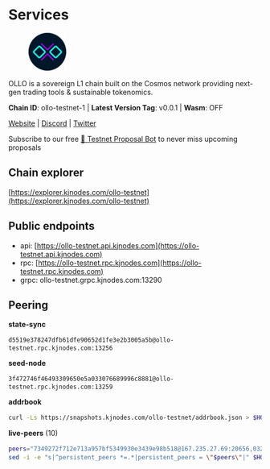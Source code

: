 # Services

<figure><img src="https://raw.githubusercontent.com/kj89/cosmos-images/main/logos/ollo.png" alt=""><figcaption></figcaption></figure>

OLLO is a sovereign L1 chain built on the Cosmos network providing  next-gen trading tools & sustainable tokenomics.

**Chain ID**: ollo-testnet-1 | **Latest Version Tag**: v0.0.1 | **Wasm**: OFF

[Website](https://www.ollostation.zone) | [Discord](https://discord.com/invite/GxBqZ9mSSm) | [Twitter](https://twitter.com/OLLOStation)



Subscribe to our free [🤖 Testnet Proposal Bot](https://t.me/kjnodes_testnet_proposal_bot) to never miss upcoming proposals


## Chain explorer
[https://explorer.kjnodes.com/ollo-testnet](https://explorer.kjnodes.com/ollo-testnet)

## Public endpoints

* api: [https://ollo-testnet.api.kjnodes.com](https://ollo-testnet.api.kjnodes.com)
* rpc: [https://ollo-testnet.rpc.kjnodes.com](https://ollo-testnet.rpc.kjnodes.com)
* grpc: ollo-testnet.grpc.kjnodes.com:13290

## Peering

**state-sync**

```text
d5519e378247dfb61dfe90652d1fe3e2b3005a5b@ollo-testnet.rpc.kjnodes.com:13256
```

**seed-node**

```text
3f472746f46493309650e5a033076689996c8881@ollo-testnet.rpc.kjnodes.com:13259
```

**addrbook**
```bash
curl -Ls https://snapshots.kjnodes.com/ollo-testnet/addrbook.json > $HOME/.ollo/config/addrbook.json
```

**live-peers** (10)
```bash
peers="7349272f712e713a957bf5349930e3439e98b518@167.235.27.69:20656,032845b1a798108bfc1fd91ebe5bdbbccd4a34d8@135.181.221.186:32656,da8d3ca8e1c147f0037b1c43ad3de7174f5ec1b7@209.145.59.224:26656,d5519e378247dfb61dfe90652d1fe3e2b3005a5b@65.109.68.190:13256,bc73e1f3bde267171309e723416690c9c7404881@142.132.199.236:27656,dba5e8b41c4e369418f83a449966e4eb7ca05cd4@65.109.23.114:18156,80b1ad27820f58b49e7a5a68881f0248a6269e9b@65.108.132.239:15656,036d17d15c4e36cee8d93f9fb1a5ad5cb956631f@213.136.76.191:26656,3ea40f63890f10272201edf96d2a49e197e52091@65.108.105.48:18156,dd577d8f2e997d7e70495640aff124ddb70d1a21@95.217.192.222:26656"
sed -i -e "s|^persistent_peers *=.*|persistent_peers = \"$peers\"|" $HOME/.ollo/config/config.toml
```
